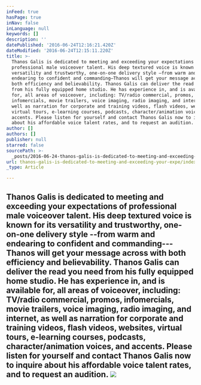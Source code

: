 ```yaml
---
inFeed: true
hasPage: true
inNav: false
inLanguage: null
keywords: []
description: ''
datePublished: '2016-06-24T12:16:21.420Z'
dateModified: '2016-06-24T12:15:11.220Z'
title: >-
  Thanos Galis is dedicated to meeting and exceeding your expectations of
  professional male voiceover talent. His deep textured voice is known for its
  versatility and trustworthy, one-on-one delivery style –from warm and
  endearing to confident and commanding—Thanos will get your message across with
  both efficiency and believability. Thanos Galis can deliver the read you need
  from his fully equipped home studio. He has experience in, and is available
  for, all areas of voiceover, including: TV/radio commercial, promos,
  infomercials, movie trailers, voice imaging, radio imaging, and internet, as
  well as narration for corporate and training videos, flash videos, websites,
  virtual tours, e-learning courses, podcasts, character/animation voices, and
  accents. Please listen for yourself and contact Thanos Galis now to inquire
  about his affordable voice talent rates, and to request an audition. 
author: []
authors: []
publisher: null
starred: false
sourcePath: >-
  _posts/2016-06-24-thanos-galis-is-dedicated-to-meeting-and-exceeding-your-expe.md
url: thanos-galis-is-dedicated-to-meeting-and-exceeding-your-expe/index.html
_type: Article

---
```

## Thanos Galis is dedicated to meeting and exceeding your expectations of professional male voiceover talent. His deep textured voice is known for its versatility and trustworthy, one-on-one delivery style --from warm and endearing to confident and commanding---Thanos will get your message across with both efficiency and believability. Thanos Galis can deliver the read you need from his fully equipped home studio. He has experience in, and is available for, all areas of voiceover, including: TV/radio commercial, promos, infomercials, movie trailers, voice imaging, radio imaging, and internet, as well as narration for corporate and training videos, flash videos, websites, virtual tours, e-learning courses, podcasts, character/animation voices, and accents. Please listen for yourself and contact Thanos Galis now to inquire about his affordable voice talent rates, and to request an audition. ![](https://the-grid-user-content.s3-us-west-2.amazonaws.com/654e57c4-cc0c-4ad5-8919-05a91b9ca753.jpg)